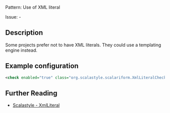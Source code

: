 Pattern: Use of XML literal

Issue: -

## Description

Some projects prefer not to have XML literals. They could use a templating engine instead.

## Example configuration

```xml
<check enabled="true" class="org.scalastyle.scalariform.XmlLiteralChecker" level="warning"/>
```

## Further Reading

* [Scalastyle - XmlLiteral](http://www.scalastyle.org/rules-1.0.0.html#org_scalastyle_scalariform_XmlLiteralChecker)